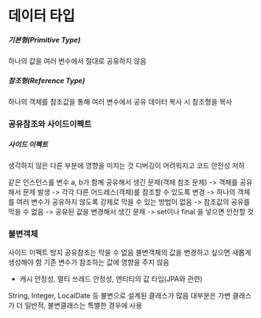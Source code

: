 # 데이터 타입
##### 기본형(Primitive Type)
하나의 값을 여러 번수에서 절대로 공유하지 않음
##### 참조형(Reference Type)
하나의 객체를 참조값을 통해 여러 변수에서 공유
데이터 복사 시 참조형을 복사
### 공유참조와 사이드이펙트
##### 사이드 이펙트
생각하지 않은 다른 부분에 영향을 미치는 것
디버깅이 어려워지고 코드 안전성 저하

같은 인스턴스를 변수 a, b가 함께 공유해서 생긴 문제(객체 참조 문제)
-> 객체를 공유해서 문제 발생
-> 각각 다른 어드레스(객체)를 참조할 수 있도록 변경
-> 하나의 객체를 여러 변수가 공유하지 않도록 강제로 막을 수 있는 방법이 없음
-> 참조값의 공유를 막을 수 없음
-> 공유된 값을 변경해서 생긴 문제
-> set이나 final 을 넣으면 안전할 것

### 불변객체
사이드 이펙트 방지
공유참조는 막을 수 없음
불변객체의 값을 변경하고 싶으면 새롭게 생성해야 함
기존 변수가 참조하는 값에 영향을 주지 않음
- 캐시 안정성, 멀티 쓰레드 안정성, 엔티티의 값 타입(JPA와 관련)

String, Integer, LocalDate 등 불변으로 설계된 클래스가 많음
대부분은 가변 클래스가 더 일반적, 불변클래스는 특별한 경우에 사용
